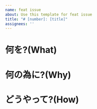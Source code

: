 ```yaml
---
name: feat issue
about: Use this template for feat issue
title: "# [number]: [title]"
assignees: ''
---
```



# 何を?(What)

# 何の為に?(Why)

# どうやって?(How)